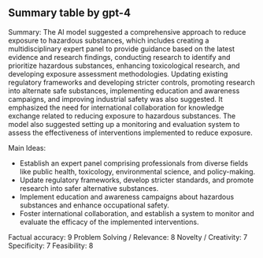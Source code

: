 ## Summary table by gpt-4
Summary: 
The AI model suggested a comprehensive approach to reduce exposure to hazardous substances, which includes creating a multidisciplinary expert panel to provide guidance based on the latest evidence and research findings, conducting research to identify and prioritize hazardous substances, enhancing toxicological research, and developing exposure assessment methodologies. Updating existing regulatory frameworks and developing stricter controls, promoting research into alternate safe substances, implementing education and awareness campaigns, and improving industrial safety was also suggested. It emphasized the need for international collaboration for knowledge exchange related to reducing exposure to hazardous substances. The model also suggested setting up a monitoring and evaluation system to assess the effectiveness of interventions implemented to reduce exposure.

Main Ideas: 
- Establish an expert panel comprising professionals from diverse fields like public health, toxicology, environmental science, and policy-making.
- Update regulatory frameworks, develop stricter standards, and promote research into safer alternative substances. 
- Implement education and awareness campaigns about hazardous substances and enhance occupational safety. 
- Foster international collaboration, and establish a system to monitor and evaluate the efficacy of the implemented interventions.

Factual accuracy: 9
Problem Solving / Relevance: 8
Novelty / Creativity: 7
Specificity: 7
Feasibility: 8